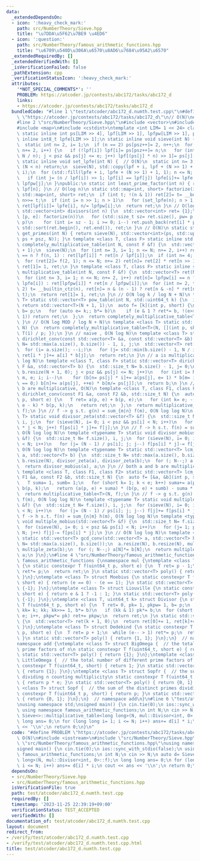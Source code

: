 ```yaml
---
data:
  _extendedDependsOn:
  - icon: ':heavy_check_mark:'
    path: src/NumberTheory/Sieve.hpp
    title: "\u7DDA\u5F62\u7BE9 \u4ED6"
  - icon: ':question:'
    path: src/NumberTheory/famous_arithmetic_functions.hpp
    title: "\u6709\u540D\u306A\u6570\u8AD6\u7684\u95A2\u6570"
  _extendedRequiredBy: []
  _extendedVerifiedWith: []
  _isVerificationFailed: false
  _pathExtension: cpp
  _verificationStatusIcon: ':heavy_check_mark:'
  attributes:
    '*NOT_SPECIAL_COMMENTS*': ''
    PROBLEM: https://atcoder.jp/contests/abc172/tasks/abc172_d
    links:
    - https://atcoder.jp/contests/abc172/tasks/abc172_d
  bundledCode: "#line 1 \"test/atcoder/abc172_d.numth.test.cpp\"\n#define PROBLEM\
    \ \"https://atcoder.jp/contests/abc172/tasks/abc172_d\"\n// O(N)\n#include <iostream>\n\
    #line 2 \"src/NumberTheory/Sieve.hpp\"\n#include <vector>\n#include <algorithm>\n\
    #include <map>\n#include <cstdint>\ntemplate <int LIM= 1 << 24> class Sieve {\n\
    \ static inline int ps[LIM >> 4], lpf[LIM >> 1], lpfpw[LIM >> 1], psz= 0;\n static\
    \ inline int8_t lpfe[LIM >> 1];\n static inline void sieve(int N) {  // O(N)\n\
    \  static int n= 2, i= 1;\n  if (n == 2) ps[psz++]= 2, n++;\n  for (; n <= N;\
    \ n+= 2, i++) {\n   if (!lpf[i]) lpf[i]= ps[psz++]= n;\n   for (int j= 1, e= std::min(lpf[i],\
    \ N / n); j < psz && ps[j] <= e; j++) lpf[(ps[j] * n) >> 1]= ps[j];\n  }\n }\n\
    \ static inline void set_lpfe(int N) {  // O(N)\n  static int n= 3, i= 1;\n  if\
    \ (N < n) return;\n  sieve(N), std::copy(lpf + i, lpf + (N >> 1) + 1, lpfpw +\
    \ i);\n  for (std::fill(lpfe + i, lpfe + (N >> 1) + 1, 1); n <= N; n+= 2, i++)\n\
    \   if (int j= (n / lpf[i]) >> 1; lpf[i] == lpf[j]) lpfe[i]+= lpfe[j], lpfpw[i]*=\
    \ lpfpw[j];\n }\npublic:\n static int least_prime_factor(int n) { return sieve(n),\
    \ lpf[n]; }\n // O(log n)\n static std::map<int, short> factorize(int n) {\n \
    \ std::map<int, short> ret;\n  if (int t; !(n & 1)) ret[2]= t= __builtin_ctz(n),\
    \ n>>= t;\n  if (int i= n >> 1; n > 1)\n   for (set_lpfe(n); n > 1; i= n >> 1)\
    \ ret[lpf[i]]= lpfe[i], n/= lpfpw[i];\n  return ret;\n }\n // O(log n)\n static\
    \ std::vector<int> divisors(int n) {\n  std::vector<int> ret= {1};\n  for (auto\
    \ [p, e]: factorize(n))\n   for (std::size_t sz= ret.size(), pw= p; e--; pw*=\
    \ p)\n    for (int i= sz - 1; i >= 0; i--) ret.push_back(ret[i] * pw);\n  return\
    \ std::sort(ret.begin(), ret.end()), ret;\n }\n // O(N)\n static std::vector<int>\
    \ get_primes(int N) { return sieve(N), std::vector<int>(ps, std::upper_bound(ps,\
    \ ps + psz, N)); }\n template <class T, class F> static inline std::vector<T>\
    \ completely_multiplicative_table(int N, const F &f) {\n  std::vector<T> ret(N\
    \ + 1);\n  sieve(N);\n  for (int n= 3, i= 1; n <= N; n+= 2, i++) ret[n]= lpf[i]\
    \ == n ? f(n, 1) : ret[lpf[i]] * ret[n / lpf[i]];\n  if (int n= 4; 2 <= N)\n \
    \  for (ret[2]= f(2, 1); n <= N; n+= 2) ret[n]= ret[2] * ret[n >> 1];\n  return\
    \ ret[1]= 1, ret;\n }\n template <class T, class F> static inline std::vector<T>\
    \ multiplicative_table(int N, const F &f) {\n  std::vector<T> ret(N + 1);\n  set_lpfe(N);\n\
    \  for (int n= 3, i= 1; n <= N; n+= 2, i++) ret[n]= lpfpw[i] == n ? f(lpf[i],\
    \ lpfe[i]) : ret[lpfpw[i]] * ret[n / lpfpw[i]];\n  for (int n= 2, t; n <= N; n+=\
    \ 2) t= __builtin_ctz(n), ret[n]= n & (n - 1) ? ret[n & -n] * ret[n >> t] : f(2,\
    \ t);\n  return ret[1]= 1, ret;\n }\n // O(N log k / log N + N)\n template <class\
    \ T> static std::vector<T> pow_table(int N, std::uint64_t k) {\n  if (k == 0)\
    \ return std::vector<T>(N + 1, 1);\n  auto f= [k](int p, short) {\n   T ret= 1,\
    \ b= p;\n   for (auto e= k;; b*= b)\n    if (e & 1 ? ret*= b, !(e>>= 1) : !(e>>=\
    \ 1)) return ret;\n  };\n  return completely_multiplicative_table<T>(N, f);\n\
    \ }\n // O(N log MOD / log N + N)\n template <class T> static std::vector<T> inv_table(int\
    \ N) {\n  return completely_multiplicative_table<T>(N, [](int p, short) { return\
    \ T(1) / p; });\n }\n // naive , O(N log N)\n template <class T> static std::vector<T>\
    \ dirichlet_conv(const std::vector<T> &a, const std::vector<T> &b) {\n  std::size_t\
    \ N= std::max(a.size(), b.size()) - 1, i, j;\n  std::vector<T> ret(N + 1, 0);\n\
    \  for (i= a.size(); --i;)\n   for (j= std::min(b.size() - 1, N / i); j; j--)\
    \ ret[i * j]+= a[i] * b[j];\n  return ret;\n }\n // a is multiplicative, O(N log\
    \ log N)\n template <class T, class F> static std::vector<T> dirichlet_conv(const\
    \ F &a, std::vector<T> b) {\n  std::size_t N= b.size() - 1, j= 0;\n  for (sieve(N),\
    \ b.resize(N + 1, 0); j < psz && ps[j] <= N; j++)\n   for (int i= N / ps[j], n,\
    \ m, e; i; i--)\n    for (b[n= ps[j] * i]+= a(ps[j], e= 1) * b[m= i]; m % ps[j]\
    \ == 0;) b[n]+= a(ps[j], ++e) * b[m/= ps[j]];\n  return b;\n }\n // both a and\
    \ b are multiplicative, O(N)\n template <class T, class F1, class F2> static std::vector<T>\
    \ dirichlet_conv(const F1 &a, const F2 &b, std::size_t N) {\n  auto f= [&a, &b](int\
    \ p, short e) {\n   T ret= a(p, e) + b(p, e);\n   for (int k= e; --k;) ret+= a(p,\
    \ e - k) * b(p, k);\n   return ret;\n  };\n  return multiplicative_table<T>(N,\
    \ f);\n }\n // f -> g s.t. g(n) = sum_{m|n} f(m), O(N log log N)\n template <typename\
    \ T> static void divisor_zeta(std::vector<T> &f) {\n  std::size_t N= f.size(),\
    \ i, j;\n  for (sieve(N), i= 0; i < psz && ps[i] < N; i++)\n   for (j= 1; ps[i]\
    \ * j < N; j++) f[ps[i] * j]+= f[j];\n }\n // f -> h s.t. f(n) = sum_{m|n} h(m),\
    \ O(N log log N)\n template <typename T> static void divisor_mobius(std::vector<T>\
    \ &f) {\n  std::size_t N= f.size(), i, j;\n  for (sieve(N), i= 0; i < psz && ps[i]\
    \ < N; i++)\n   for (j= (N - 1) / ps[i]; j; j--) f[ps[i] * j]-= f[j];\n }\n //\
    \ O(N log log N)\n template <typename T> static std::vector<T> lcm_conv(std::vector<T>\
    \ a, std::vector<T> b) {\n  std::size_t N= std::max(a.size(), b.size());\n  a.resize(N),\
    \ b.resize(N), divisor_zeta(a), divisor_zeta(b);\n  for (; N--;) a[N]*= b[N];\n\
    \  return divisor_mobius(a), a;\n }\n // both a and b are multiplicative, O(N)\n\
    \ template <class T, class F1, class F2> static std::vector<T> lcm_conv(const\
    \ F1 &a, const F2 &b, std::size_t N) {\n  auto f= [&a, &b](int p, short e) {\n\
    \   T suma= 1, sumb= 1;\n   for (short k= 1; k < e; k++) suma+= a(p, k), sumb+=\
    \ b(p, k);\n   return (a(p, e) + suma) * (b(p, e) + sumb) - suma * sumb;\n  };\n\
    \  return multiplicative_table<T>(N, f);\n }\n // f -> g s.t. g(n) = sum_{n|m}\
    \ f(m), O(N log log N)\n template <typename T> static void multiple_zeta(std::vector<T>\
    \ &f) {\n  std::size_t N= f.size(), i, j;\n  for (sieve(N), i= 0; i < psz && ps[i]\
    \ < N; i++)\n   for (j= (N - 1) / ps[i]; j; j--) f[j]+= f[ps[i] * j];\n }\n //\
    \ f -> h s.t. f(n) = sum_{n|m} h(m), O(N log log N)\n template <typename T> static\
    \ void multiple_mobius(std::vector<T> &f) {\n  std::size_t N= f.size(), i, j;\n\
    \  for (sieve(N), i= 0; i < psz && ps[i] < N; i++)\n   for (j= 1; ps[i] * j <\
    \ N; j++) f[j]-= f[ps[i] * j];\n }\n // O(N log log N)\n template <typename T>\
    \ static std::vector<T> gcd_conv(std::vector<T> a, std::vector<T> b) {\n  std::size_t\
    \ N= std::max(a.size(), b.size());\n  a.resize(N), b.resize(N), multiple_zeta(a),\
    \ multiple_zeta(b);\n  for (; N--;) a[N]*= b[N];\n  return multiple_mobius(a),\
    \ a;\n }\n};\n#line 4 \"src/NumberTheory/famous_arithmetic_functions.hpp\"\nnamespace\
    \ famous_arithmetic_functions {\nnamespace mul {\ntemplate <class T> struct Totient\
    \ {\n static constexpr T f(uint64_t p, short e) {\n  T ret= p - 1;\n  while (--e)\
    \ ret*= p;\n  return ret;\n }\n static std::vector<T> poly() { return {-1, 1};\
    \ }\n};\ntemplate <class T> struct Moebius {\n static constexpr T f(uint64_t,\
    \ short e) { return (e == 0) - (e == 1); }\n static std::vector<T> poly() { return\
    \ {-1}; }\n};\ntemplate <class T> struct Liouville {\n static constexpr T f(uint64_t,\
    \ short e) { return e & 1 ? -1 : 1; }\n static std::vector<T> poly() { return\
    \ {-1}; }\n};\ntemplate <class T, uint64_t k> struct Divisor {\n static constexpr\
    \ T f(uint64_t p, short e) {\n  T ret= 0, pk= 1, pkpw= 1, b= p;\n  for (uint64_t\
    \ kk= k; kk; kk>>= 1, b*= b)\n   if (kk & 1) pk*= b;\n  for (short i= 0; i <=\
    \ e; i++, pkpw*= pk) ret+= pkpw;\n  return ret;\n }\n static std::vector<T> poly()\
    \ {\n  std::vector<T> ret(k + 1, 0);\n  return ret[0]+= 1, ret[k]+= 1, ret;\n\
    \ }\n};\ntemplate <class T> struct Dedekind {\n static constexpr T f(uint64_t\
    \ p, short e) {\n  T ret= p + 1;\n  while (e-- > 1) ret*= p;\n  return ret;\n\
    \ }\n static std::vector<T> poly() { return {1, 1}; }\n};\n}  // namespace mul\n\
    namespace add {\ntemplate <class T> struct BigOmega {  // the total number of\
    \ prime factors of n\n static constexpr T f(uint64_t, short e) { return e; }\n\
    \ static std::vector<T> poly() { return {1}; }\n};\ntemplate <class T> struct\
    \ LittleOmega {  // the total number of different prime factors of n\n static\
    \ constexpr T f(uint64_t, short) { return 1; }\n static std::vector<T> poly()\
    \ { return {1}; }\n};\ntemplate <class T> struct Sopfr {  // the sum of primes\
    \ dividing n counting multiplicity\n static constexpr T f(uint64_t p, short e)\
    \ { return p * e; }\n static std::vector<T> poly() { return {0, 1}; }\n};\ntemplate\
    \ <class T> struct Sopf {  // the sum of the distinct primes dividing n\n static\
    \ constexpr T f(uint64_t p, short) { return p; }\n static std::vector<T> poly()\
    \ { return {0, 1}; }\n};\n}  // namespace add\n}\n#line 6 \"test/atcoder/abc172_d.numth.test.cpp\"\
    \nusing namespace std;\nsigned main() {\n cin.tie(0);\n ios::sync_with_stdio(false);\n\
    \ using namespace famous_arithmetic_functions;\n int N;\n cin >> N;\n auto d=\
    \ Sieve<>::multiplicative_table<long long>(N, mul::Divisor<int, 0>::f);\n long\
    \ long ans= 0;\n for (long long i= 1; i <= N; i++) ans+= d[i] * i;\n cout << ans\
    \ << '\\n';\n return 0;\n}\n"
  code: "#define PROBLEM \"https://atcoder.jp/contests/abc172/tasks/abc172_d\"\n//\
    \ O(N)\n#include <iostream>\n#include \"src/NumberTheory/Sieve.hpp\"\n#include\
    \ \"src/NumberTheory/famous_arithmetic_functions.hpp\"\nusing namespace std;\n\
    signed main() {\n cin.tie(0);\n ios::sync_with_stdio(false);\n using namespace\
    \ famous_arithmetic_functions;\n int N;\n cin >> N;\n auto d= Sieve<>::multiplicative_table<long\
    \ long>(N, mul::Divisor<int, 0>::f);\n long long ans= 0;\n for (long long i= 1;\
    \ i <= N; i++) ans+= d[i] * i;\n cout << ans << '\\n';\n return 0;\n}"
  dependsOn:
  - src/NumberTheory/Sieve.hpp
  - src/NumberTheory/famous_arithmetic_functions.hpp
  isVerificationFile: true
  path: test/atcoder/abc172_d.numth.test.cpp
  requiredBy: []
  timestamp: '2023-11-25 22:39:19+09:00'
  verificationStatus: TEST_ACCEPTED
  verifiedWith: []
documentation_of: test/atcoder/abc172_d.numth.test.cpp
layout: document
redirect_from:
- /verify/test/atcoder/abc172_d.numth.test.cpp
- /verify/test/atcoder/abc172_d.numth.test.cpp.html
title: test/atcoder/abc172_d.numth.test.cpp
---
```

